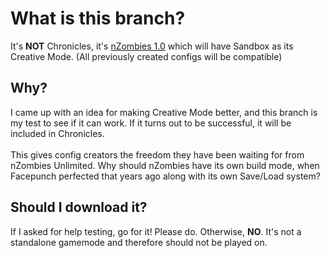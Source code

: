 # What is this branch?
It's **NOT** Chronicles, it's [nZombies 1.0](https://github.com/Zet0rz/nzombies) which will have Sandbox as its Creative Mode. (All previously created configs will be compatible)

## Why?
I came up with an idea for making Creative Mode better, and this branch is my test to see if it can work. 
If it turns out to be successful, it will be included in Chronicles.
<br></br>
This gives config creators the freedom they have been waiting for from nZombies Unlimited. Why should nZombies have its own build mode, when Facepunch perfected that years ago along with its own Save/Load system?

## Should I download it?
If I asked for help testing, go for it! Please do. Otherwise, **NO**. It's not a standalone gamemode and therefore should not be played on.
